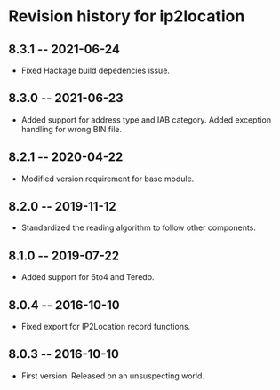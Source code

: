 # Revision history for ip2location

## 8.3.1  -- 2021-06-24

* Fixed Hackage build depedencies issue.

## 8.3.0  -- 2021-06-23

* Added support for address type and IAB category. Added exception handling for wrong BIN file.

## 8.2.1  -- 2020-04-22

* Modified version requirement for base module.

## 8.2.0  -- 2019-11-12

* Standardized the reading algorithm to follow other components.

## 8.1.0  -- 2019-07-22

* Added support for 6to4 and Teredo.

## 8.0.4  -- 2016-10-10

* Fixed export for IP2Location record functions.

## 8.0.3  -- 2016-10-10

* First version. Released on an unsuspecting world.


